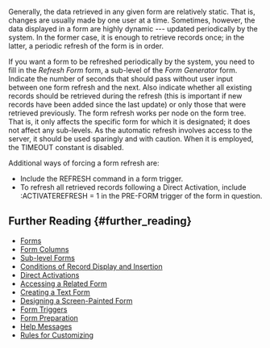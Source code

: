 Generally, the data retrieved in any given form are relatively static.
That is, changes are usually made by one user at a time. Sometimes,
however, the data displayed in a form are highly dynamic --- updated
periodically by the system. In the former case, it is enough to retrieve
records once; in the latter, a periodic refresh of the form is in order.

If you want a form to be refreshed periodically by the system, you need
to fill in the *Refresh Form* form, a sub-level of the *Form Generator*
form. Indicate the number of seconds that should pass without user input
between one form refresh and the next. Also indicate whether all
existing records should be retrieved during the refresh (this is
important if new records have been added since the last update) or only
those that were retrieved previously. The form refresh works per node on
the form tree. That is, it only affects the specific form for which it
is designated; it does not affect any sub-levels. As the automatic
refresh involves access to the server, it should be used sparingly and
with caution. When it is employed, the TIMEOUT constant is disabled.

Additional ways of forcing a form refresh are:

-   Include the REFRESH command in a form trigger.
-   To refresh all retrieved records following a Direct Activation,
    include :ACTIVATEREFRESH = 1 in the PRE-FORM trigger of the form in
    question.

## Further Reading {#further_reading}

-   [Forms](Forms "wikilink")
-   [Form Columns](Form_Columns "wikilink")
-   [Sub-level Forms](Sub-level_Forms "wikilink")
-   [Conditions of Record Display and
    Insertion](Conditions_of_Record_Display_and_Insertion "wikilink")
-   [Direct Activations](Direct_Activations "wikilink")
-   [Accessing a Related Form](Accessing_a_Related_Form "wikilink")
-   [Creating a Text Form](Creating_a_Text_Form "wikilink")
-   [Designing a Screen-Painted
    Form](Designing_a_Screen-Painted_Form "wikilink")
-   [Form Triggers](Form_Triggers "wikilink")
-   [Form Preparation](Form_Preparation "wikilink")
-   [Help Messages](Help_Messages "wikilink")
-   [Rules for Customizing](Rules_for_Customizing "wikilink")
